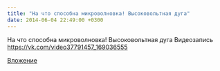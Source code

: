 ```yaml
---
title: "На что способна микроволновка! Высоковольтная дуга"
date: 2014-06-04 22:49:00 +0300
---
```


На что способна микроволновка! Высоковольтная дуга
Видеозапись
https://vk.com/video37791457_169036555

[Вложение](https://vk.com/video37791457_169036555)
